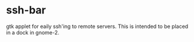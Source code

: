 ssh-bar
=======

gtk applet for eaily ssh'ing to remote servers.  This is intended to be placed in a dock in gnome-2.
